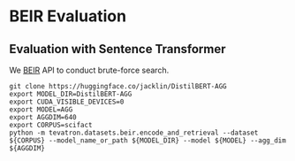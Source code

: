# BEIR Evaluation
## Evaluation with Sentence Transformer
We [BEIR](https://github.com/beir-cellar/beir) API to conduct brute-force search.
```
git clone https://huggingface.co/jacklin/DistilBERT-AGG
export MODEL_DIR=DistilBERT-AGG
export CUDA_VISIBLE_DEVICES=0
export MODEL=AGG
export AGGDIM=640
export CORPUS=scifact
python -m tevatron.datasets.beir.encode_and_retrieval --dataset ${CORPUS} --model_name_or_path ${MODEL_DIR} --model ${MODEL} --agg_dim ${AGGDIM} 
```



